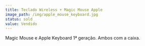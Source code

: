 ```yaml
---
title: Teclado Wireless + Magic Mouse Apple
image_path: /img/apple_mouse_keyboard.jpg
status: sold
value: Vendido
---
```

Magic Mouse e Apple Keyboard 1ª geração. Ambos com a caixa.
